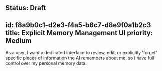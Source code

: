 Status: Draft
---
id: f8a9b0c1-d2e3-f4a5-b6c7-d8e9f0a1b2c3
title: Explicit Memory Management UI
priority: Medium
---
As a user, I want a dedicated interface to review, edit, or explicitly 'forget' specific pieces of information the AI remembers about me, so I have full control over my personal memory data.